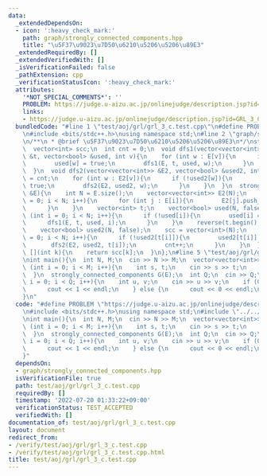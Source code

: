 ```yaml
---
data:
  _extendedDependsOn:
  - icon: ':heavy_check_mark:'
    path: graph/strongly_connected_components.hpp
    title: "\u5F37\u9023\u7D50\u6210\u5206\u5206\u89E3"
  _extendedRequiredBy: []
  _extendedVerifiedWith: []
  _isVerificationFailed: false
  _pathExtension: cpp
  _verificationStatusIcon: ':heavy_check_mark:'
  attributes:
    '*NOT_SPECIAL_COMMENTS*': ''
    PROBLEM: https://judge.u-aizu.ac.jp/onlinejudge/description.jsp?id=GRL_3_C
    links:
    - https://judge.u-aizu.ac.jp/onlinejudge/description.jsp?id=GRL_3_C
  bundledCode: "#line 1 \"test/aoj/grl/grl_3_c.test.cpp\"\n#define PROBLEM \"https://judge.u-aizu.ac.jp/onlinejudge/description.jsp?id=GRL_3_C\"\
    \n#include <bits/stdc++.h>\nusing namespace std;\n#line 2 \"graph/strongly_connected_components.hpp\"\
    \n/**\n * @brief \u5F37\u9023\u7D50\u6210\u5206\u5206\u89E3\n*/\nstruct strongly_connected_components{\n\
    \  vector<int> scc;\n  int cnt = 0;\n  void dfs1(vector<vector<int>> &E, vector<int>\
    \ &t, vector<bool> &used, int v){\n    for (int w : E[v]){\n      if (!used[w]){\n\
    \        used[w] = true;\n        dfs1(E, t, used, w);\n      }\n    }\n    t.push_back(v);\n\
    \  }\n  void dfs2(vector<vector<int>> &E2, vector<bool> &used2, int v){\n    scc[v]\
    \ = cnt;\n    for (int w : E2[v]){\n      if (!used2[w]){\n        used2[w] =\
    \ true;\n        dfs2(E2, used2, w);\n      }\n    }\n  }\n  strongly_connected_components(vector<vector<int>>\
    \ &E){\n    int N = E.size();\n    vector<vector<int>> E2(N);\n    for (int i\
    \ = 0; i < N; i++){\n      for (int j : E[i]){\n        E2[j].push_back(i);\n\
    \      }\n    }\n    vector<int> t;\n    vector<bool> used(N, false);\n    for\
    \ (int i = 0; i < N; i++){\n      if (!used[i]){\n        used[i] = true;\n  \
    \      dfs1(E, t, used, i);\n      }\n    }\n    reverse(t.begin(), t.end());\n\
    \    vector<bool> used2(N, false);\n    scc = vector<int>(N);\n    for (int i\
    \ = 0; i < N; i++){\n      if (!used2[t[i]]){\n        used2[t[i]] = true;\n \
    \       dfs2(E2, used2, t[i]);\n        cnt++;\n      }\n    }\n  }\n  int operator\
    \ [](int k){\n    return scc[k];\n  }\n};\n#line 5 \"test/aoj/grl/grl_3_c.test.cpp\"\
    \nint main(){\n  int N, M;\n  cin >> N >> M;\n  vector<vector<int>> E(N);\n  for\
    \ (int i = 0; i < M; i++){\n    int s, t;\n    cin >> s >> t;\n    E[s].push_back(t);\n\
    \  }\n  strongly_connected_components G(E);\n  int Q;\n  cin >> Q;\n  for (int\
    \ i = 0; i < Q; i++){\n    int u, v;\n    cin >> u >> v;\n    if (G[u] == G[v]){\n\
    \      cout << 1 << endl;\n    } else {\n      cout << 0 << endl;\n    }\n  }\n\
    }\n"
  code: "#define PROBLEM \"https://judge.u-aizu.ac.jp/onlinejudge/description.jsp?id=GRL_3_C\"\
    \n#include <bits/stdc++.h>\nusing namespace std;\n#include \"../../../graph/strongly_connected_components.hpp\"\
    \nint main(){\n  int N, M;\n  cin >> N >> M;\n  vector<vector<int>> E(N);\n  for\
    \ (int i = 0; i < M; i++){\n    int s, t;\n    cin >> s >> t;\n    E[s].push_back(t);\n\
    \  }\n  strongly_connected_components G(E);\n  int Q;\n  cin >> Q;\n  for (int\
    \ i = 0; i < Q; i++){\n    int u, v;\n    cin >> u >> v;\n    if (G[u] == G[v]){\n\
    \      cout << 1 << endl;\n    } else {\n      cout << 0 << endl;\n    }\n  }\n\
    }"
  dependsOn:
  - graph/strongly_connected_components.hpp
  isVerificationFile: true
  path: test/aoj/grl/grl_3_c.test.cpp
  requiredBy: []
  timestamp: '2022-07-20 01:33:22+09:00'
  verificationStatus: TEST_ACCEPTED
  verifiedWith: []
documentation_of: test/aoj/grl/grl_3_c.test.cpp
layout: document
redirect_from:
- /verify/test/aoj/grl/grl_3_c.test.cpp
- /verify/test/aoj/grl/grl_3_c.test.cpp.html
title: test/aoj/grl/grl_3_c.test.cpp
---
```

